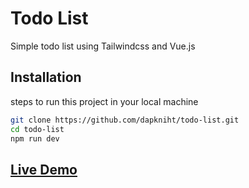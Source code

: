 # Todo List

Simple todo list using Tailwindcss and Vue.js

## Installation

steps to run this project in your local machine

```sh
git clone https://github.com/dapkniht/todo-list.git
cd todo-list
npm run dev
```

## [Live Demo](https://cute-cocada-a6b7c6.netlify.app/)
